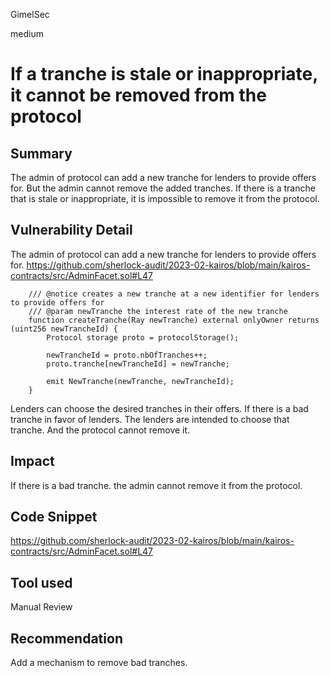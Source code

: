 GimelSec

medium

# If a tranche is stale or inappropriate, it cannot be removed from the protocol

## Summary

The admin of protocol can add a new tranche for lenders to provide offers for. But the admin cannot remove the added tranches. If there is a tranche that is stale or inappropriate, it is impossible to remove it from the protocol.

## Vulnerability Detail

The admin of protocol can add a new tranche for lenders to provide offers for.
https://github.com/sherlock-audit/2023-02-kairos/blob/main/kairos-contracts/src/AdminFacet.sol#L47
```solidity
    /// @notice creates a new tranche at a new identifier for lenders to provide offers for
    /// @param newTranche the interest rate of the new tranche
    function createTranche(Ray newTranche) external onlyOwner returns (uint256 newTrancheId) {
        Protocol storage proto = protocolStorage();

        newTrancheId = proto.nbOfTranches++;
        proto.tranche[newTrancheId] = newTranche;

        emit NewTranche(newTranche, newTrancheId);
    }
```

Lenders can choose the desired tranches in their offers. If there is a bad tranche in favor of lenders. The lenders are intended to choose that tranche. And the protocol cannot remove it.

## Impact

If there is a bad tranche. the admin cannot remove it from the protocol.

## Code Snippet

https://github.com/sherlock-audit/2023-02-kairos/blob/main/kairos-contracts/src/AdminFacet.sol#L47

## Tool used

Manual Review

## Recommendation

Add a mechanism to remove bad tranches.
